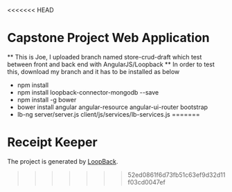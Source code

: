 <<<<<<< HEAD
# Capstone Project Web Application

** This is Joe, I uploaded branch named store-crud-draft which test between front and back end with AngularJS/Loopback
** In order to test this, download my branch and it has to be installed as below

- npm install
- npm install loopback-connector-mongodb --save
- npm install -g bower
- bower install angular angular-resource angular-ui-router bootstrap
- lb-ng server/server.js client/js/services/lb-services.js
=======
# Receipt Keeper

The project is generated by [LoopBack](http://loopback.io).
>>>>>>> 52ed0861f6d73fb51c63ef9d32d11f03cd0047ef
